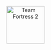<p align="center">
    <img src="https://upload.wikimedia.org/wikipedia/commons/thumb/4/48/Team_Fortress_2_style_logo.svg/1200px-Team_Fortress_2_style_logo.svg.png" alt="Team Fortress 2" width="100" height="100">
</p>
